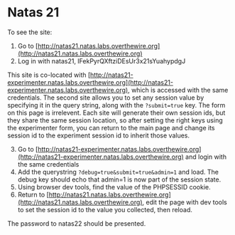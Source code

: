 # Natas 21

To see the site:

1. Go to [http://natas21.natas.labs.overthewire.org](http://natas21.natas.labs.overthewire.org)
2. Log in with natas21, IFekPyrQXftziDEsUr3x21sYuahypdgJ

This site is co-located with [http://natas21-experimenter.natas.labs.overthewire.org](http://natas21-experimenter.natas.labs.overthewire.org), which is accessed with the same credentials.
The second site allows you to set any session value by specifying it in the query string, along with the `?submit=true` key. The form on this page is irrelevent.
Each site will generate their own session ids, but they share the same session location, so after setting the right keys using the experimenter form, you can return to the main page and change its session id to the experiment session id to inherit those values.

3. Go to [http://natas21-experimenter.natas.labs.overthewire.org](http://natas21-experimenter.natas.labs.overthewire.org) and login with the same credentials
4. Add the querystring `?debug=true&submit=true&admin=1` and load. The debug key should echo that admin=1 is now part of the session state.
5. Using browser dev tools, find the value of the PHPSESSID cookie.
6. Return to [http://natas21.natas.labs.overthewire.org](http://natas21.natas.labs.overthewire.org), edit the page with dev tools to set the session id to the value you collected, then reload.

The password to natas22 should be presented.